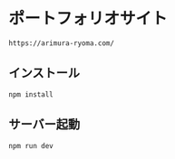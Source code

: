 # ポートフォリオサイト

```
https://arimura-ryoma.com/
```

## インストール

```
npm install
```

## サーバー起動

```
npm run dev
```

